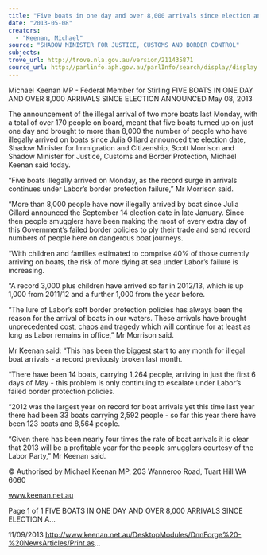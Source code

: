 ```yaml
---
title: "Five boats in one day and over 8,000 arrivals since election announced"
date: "2013-05-08"
creators:
  - "Keenan, Michael"
source: "SHADOW MINISTER FOR JUSTICE, CUSTOMS AND BORDER CONTROL"
subjects:
trove_url: http://trove.nla.gov.au/version/211435871
source_url: http://parlinfo.aph.gov.au/parlInfo/search/display/display.w3p;query=Id%3A%22media/pressrel/2719436%22
---
```


 Michael Keenan MP - Federal Member for  Stirling FIVE BOATS IN ONE DAY AND OVER 8,000  ARRIVALS SINCE ELECTION ANNOUNCED May 08, 2013

 The announcement of the illegal arrival of two more boats last Monday, with a total of over 170 people on board, meant that five boats turned up on just one day and brought to more than 8,000 the number of people who have illegally arrived on boats since Julia Gillard announced the election date, Shadow Minister for Immigration and Citizenship, Scott Morrison and Shadow Minister for Justice, Customs and Border Protection, Michael Keenan said today.

 “Five boats illegally arrived on Monday, as the record surge in arrivals continues under Labor’s border protection failure,”  Mr Morrison said.

 “More than 8,000 people have now illegally arrived by boat since Julia Gillard announced the September 14 election date in late January. Since then people smugglers have been making the most of every extra day of this Government’s failed  border policies to ply their trade and send record numbers of people here on dangerous boat journeys.

 “With children and families estimated to comprise 40% of those currently arriving on boats, the risk of more dying at sea under Labor’s failure is increasing.

 “A record 3,000 plus children have arrived so far in 2012/13, which is up 1,000 from 2011/12 and a further 1,000 from the year before.

 “The lure of Labor’s soft border protection policies has always been the reason for the arrival of boats in our waters. These arrivals have brought unprecedented cost, chaos and tragedy which will continue for at least as long as Labor remains in office,” Mr Morrison said.

 Mr Keenan said: “This has been the biggest start to any month for illegal boat arrivals - a record previously broken last  month.

 “There have been 14 boats, carrying 1,264 people, arriving in just the first 6 days of May - this problem is only continuing  to escalate under Labor’s failed border protection policies.

 “2012  was  the  largest  year  on  record  for  boat  arrivals  yet  this  time  last  year  there  had  been  33  boats  carrying  2,592 people - so far this year there have been 123 boats and 8,564 people.

 “Given there has been nearly four times the rate of boat arrivals it is clear that 2013 will be a profitable year for the people smugglers courtesy of the Labor Party,” Mr Keenan said.

 © Authorised by Michael Keenan MP, 203 Wanneroo Road, Tuart Hill WA 6060

 www.keenan.net.au

 Page 1 of 1 FIVE BOATS IN ONE DAY AND OVER 8,000 ARRIVALS SINCE ELECTION A...

 11/09/2013 http://www.keenan.net.au/DesktopModules/DnnForge%20-%20NewsArticles/Print.as...

